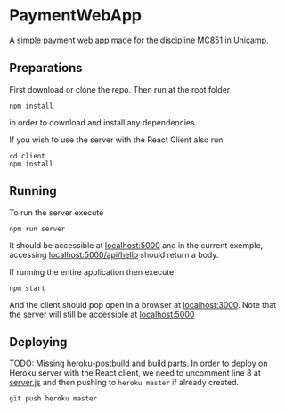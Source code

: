 # PaymentWebApp
A simple payment web app made for the discipline MC851 in Unicamp.

## Preparations

First download or clone the repo. Then run at the root folder
```
npm install
```
in order to download and install any dependencies.

If you wish to use the server with the React Client also run
```
cd client
npm install
```

## Running

To run the server execute
```
npm run server
```
It should be accessible at [localhost:5000](http://localhost:5000) and in the current exemple, accessing [localhost:5000/api/hello](http://localhost:5000/api/hello) should return a body.

If running the entire application then execute
```
npm start
```
And the client should pop open in a browser at [localhost:3000](http://localhost:3000). Note that the server will still be accessible at [localhost:5000](http://localhost:5000)

## Deploying

TODO: Missing heroku-postbuild and build parts.
In order to deploy on Heroku server with the React client, we need to uncomment line 8 at [server.js](https://github.com/CaioPiologo/PaymentWebApp/blob/master/server.js) and then pushing to `heroku master` if already created.
```
git push heroku master
```
